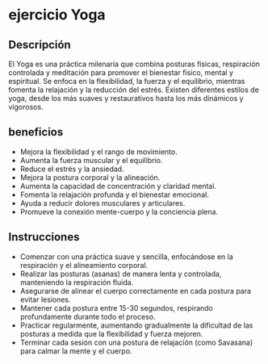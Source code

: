 # ejercicio Yoga

## Descripción
El Yoga es una práctica milenaria que combina posturas físicas, respiración controlada y meditación para promover el bienestar físico, mental y espiritual. Se enfoca en la flexibilidad, la fuerza y el equilibrio, mientras fomenta la relajación y la reducción del estrés. Existen diferentes estilos de yoga, desde los más suaves y restaurativos hasta los más dinámicos y vigorosos.


## beneficios
- Mejora la flexibilidad y el rango de movimiento.
- Aumenta la fuerza muscular y el equilibrio.
- Reduce el estrés y la ansiedad.
- Mejora la postura corporal y la alineación.
- Aumenta la capacidad de concentración y claridad mental.
- Fomenta la relajación profunda y el bienestar emocional.
- Ayuda a reducir dolores musculares y articulares.
- Promueve la conexión mente-cuerpo y la conciencia plena.

## Instrucciones
- Comenzar con una práctica suave y sencilla, enfocándose en la respiración y el alineamiento corporal.
- Realizar las posturas (asanas) de manera lenta y controlada, manteniendo la respiración fluida.
- Asegurarse de alinear el cuerpo correctamente en cada postura para evitar lesiones.
- Mantener cada postura entre 15-30 segundos, respirando profundamente durante todo el proceso.
- Practicar regularmente, aumentando gradualmente la dificultad de las posturas a medida que la flexibilidad y fuerza mejoren.
- Terminar cada sesión con una postura de relajación (como Savasana) para calmar la mente y el cuerpo.
